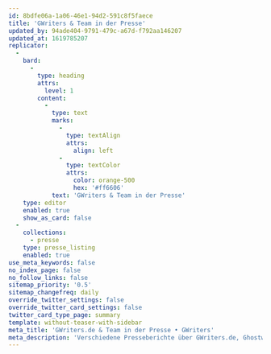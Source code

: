 ```yaml
---
id: 8bdfe06a-1a06-46e1-94d2-591c8f5faece
title: 'GWriters & Team in der Presse'
updated_by: 94ade404-9791-479c-a67d-f792aa146207
updated_at: 1619785207
replicator:
  -
    bard:
      -
        type: heading
        attrs:
          level: 1
        content:
          -
            type: text
            marks:
              -
                type: textAlign
                attrs:
                  align: left
              -
                type: textColor
                attrs:
                  color: orange-500
                  hex: '#ff6606'
            text: 'GWriters & Team in der Presse'
    type: editor
    enabled: true
    show_as_card: false
  -
    collections:
      - presse
    type: presse_listing
    enabled: true
use_meta_keywords: false
no_index_page: false
no_follow_links: false
sitemap_priority: '0.5'
sitemap_changefreq: daily
override_twitter_settings: false
override_twitter_card_settings: false
twitter_card_type_page: summary
template: without-teaser-with-sidebar
meta_title: 'GWriters.de & Team in der Presse • GWriters'
meta_description: 'Verschiedene Presseberichte über GWriters.de, Ghostwriting im Allgemeinen und seriöse Ghostwriter Agenturen.'
---
```

